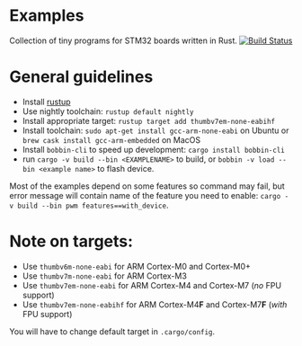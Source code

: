 # Examples

Collection of tiny programs for STM32 boards written in Rust. [![Build Status](https://travis-ci.org/copterust/proving-ground.svg?branch=master)](https://travis-ci.org/copterust/proving-ground)

# General guidelines

* Install [rustup](https://www.rustup.rs/)
* Use nightly toolchain: `rustup default nightly`
* Install appropriate target: `rustup target add thumbv7em-none-eabihf`
* Install toolchain: `sudo apt-get install gcc-arm-none-eabi` on Ubuntu or `brew cask install gcc-arm-embedded` on MacOS
* Install `bobbin-cli` to speed up development: `cargo install bobbin-cli`
* run `cargo -v build --bin <EXAMPLENAME>` to build, or `bobbin -v load --bin <example name>` to flash device.

Most of the examples depend on some features so command may fail,
but error message will contain name of the feature you need to enable: `cargo -v build --bin pwm features==with_device`.


# Note on targets:

* Use `thumbv6m-none-eabi` for ARM Cortex-M0 and Cortex-M0+
* Use `thumbv7m-none-eabi` for ARM Cortex-M3
* Use `thumbv7em-none-eabi` for ARM Cortex-M4 and Cortex-M7 (*no* FPU support)
* Use `thumbv7em-none-eabihf` for ARM Cortex-M4**F** and Cortex-M7**F** (*with* FPU support)

You will have to change default target in `.cargo/config`.
